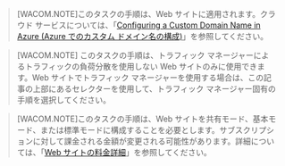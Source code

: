 > [WACOM.NOTE]このタスクの手順は、Web サイトに適用されます。クラウド サービスについては、「<a href="http://www.windowsazure.com/ja-jp/develop/net/common-tasks/custom-dns/">Configuring a Custom Domain Name in Azure (Azure でのカスタム ドメイン名の構成)</a>」を参照してください。


> [WACOM.NOTE] このタスクの手順は、トラフィック マネージャーによるトラフィックの負荷分散を使用しない Web サイトのみに使用できます。Web サイトでトラフィック マネージャーを使用する場合は、この記事の上部にあるセレクターを使用して、トラフィック マネージャー固有の手順を選択してください。


> [WACOM.NOTE]このタスクの手順は、Web サイトを共有モード、基本モード、または標準モードに構成することを必要とします。サブスクリプションに対して課金される金額が変更される可能性があります。詳細については、「<a href="http://www.windowsazure.com/ja-jp/pricing/details/web-sites/">Web サイトの料金詳細</a>」を参照してください。




